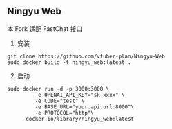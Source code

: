 ## Ningyu Web

本 Fork 适配 FastChat 接口

1. 安装
```
git clone https://github.com/vtuber-plan/Ningyu-Web
sudo docker build -t ningyu_web:latest .
```

2. 启动
```shell
sudo docker run -d -p 3000:3000 \
         -e OPENAI_API_KEY="sk-xxxx" \
         -e CODE="test" \
         -e BASE_URL="your.api.url:8000"\
         -e PROTOCOL="http"\
      docker.io/library/ningyu_web:latest
```